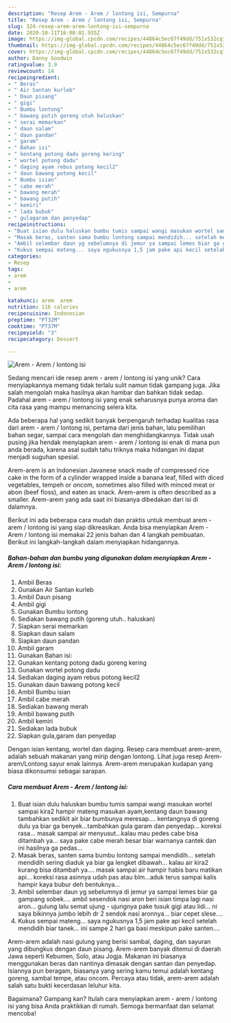 ```yaml
---
description: "Resep Arem - Arem / lontong isi, Sempurna"
title: "Resep Arem - Arem / lontong isi, Sempurna"
slug: 324-resep-arem-arem-lontong-isi-sempurna
date: 2020-10-11T16:08:01.935Z
image: https://img-global.cpcdn.com/recipes/44864c5ec67f49dd/751x532cq70/arem-arem-lontong-isi-foto-resep-utama.jpg
thumbnail: https://img-global.cpcdn.com/recipes/44864c5ec67f49dd/751x532cq70/arem-arem-lontong-isi-foto-resep-utama.jpg
cover: https://img-global.cpcdn.com/recipes/44864c5ec67f49dd/751x532cq70/arem-arem-lontong-isi-foto-resep-utama.jpg
author: Danny Goodwin
ratingvalue: 3.9
reviewcount: 14
recipeingredient:
- " Beras"
- " Air Santan kurleb"
- " Daun pisang"
- " gigi"
- " Bumbu lontong"
- " bawang putih goreng utuh haluskan"
- " serai memarkan"
- " daun salam"
- " daun pandan"
- " garam"
- " Bahan isi"
- " kentang potong dadu goreng kering"
- " wortel potong dadu"
- " daging ayam rebus potong kecil2"
- " daun bawang potong kecil"
- " Bumbu isian"
- " cabe merah"
- " bawang merah"
- " bawang putih"
- " kemiri"
- " lada bubuk"
- " gulagaram dan penyedap"
recipeinstructions:
- "Buat isian dulu haluskan bumbu tumis sampai wangi masukan wortel sampai kira2 hampir mateng masukan ayam,kentang daun bawang tambahkan sedikit air biar bumbunya meresap.... kentangnya di goreng dulu ya biar ga benyek...tambahkan gula garam dan penyedap... koreksi rasa... masak sampai air menyusut...kalau mau pedes cabe bisa ditambah ya... saya pake cabe merah besar biar warnanya cantek dan ini hasilnya ga pedas..."
- "Masak beras, santen sama bumbu lontong sampai mendidih... setelah mendidih sering diaduk ya biar ga lengket dibawah... kalau air kira2 kurang bisa ditambah ya.... masak sampai air hampir habis baru matikan api... koreksi rasa asinnya udah pas atau blm...aduk terus sampai kalis hampir kaya bubur deh bentuknya..."
- "Ambil selembar daun yg sebelumnya di jemur ya sampai lemes biar ga gampang sobek.... ambil sesendok nasi aron beri isian timpa lagi nasi aron... gulung lalu semat ujung - ujungnya pake tusuk gigi atau lidi... ni saya bikinnya jumbo lebih dr 2 sendok nasi aronnya... biar cepet slese...."
- "Kukus sempai mateng... saya ngukusnya 1,5 jam pake api kecil setelah mendidih biar tanek... ini sampe 2 hari ga basi meskipun pake santen...."
categories:
- Resep
tags:
- arem
- 
- arem

katakunci: arem  arem 
nutrition: 116 calories
recipecuisine: Indonesian
preptime: "PT32M"
cooktime: "PT37M"
recipeyield: "3"
recipecategory: Dessert

---
```



![Arem - Arem / lontong isi](https://img-global.cpcdn.com/recipes/44864c5ec67f49dd/751x532cq70/arem-arem-lontong-isi-foto-resep-utama.jpg)

Sedang mencari ide resep arem - arem / lontong isi yang unik? Cara menyiapkannya memang tidak terlalu sulit namun tidak gampang juga. Jika salah mengolah maka hasilnya akan hambar dan bahkan tidak sedap. Padahal arem - arem / lontong isi yang enak seharusnya punya aroma dan cita rasa yang mampu memancing selera kita.

Ada beberapa hal yang sedikit banyak berpengaruh terhadap kualitas rasa dari arem - arem / lontong isi, pertama dari jenis bahan, lalu pemilihan bahan segar, sampai cara mengolah dan menghidangkannya. Tidak usah pusing jika hendak menyiapkan arem - arem / lontong isi enak di mana pun anda berada, karena asal sudah tahu triknya maka hidangan ini dapat menjadi suguhan spesial.

Arem-arem is an Indonesian Javanese snack made of compressed rice cake in the form of a cylinder wrapped inside a banana leaf, filled with diced vegetables, tempeh or oncom, sometimes also filled with minced meat or abon (beef floss), and eaten as snack. Arem-arem is often described as a smaller. Arem-arem yang ada saat ini biasanya dibedakan dari isi di dalamnya.


Berikut ini ada beberapa cara mudah dan praktis untuk membuat arem - arem / lontong isi yang siap dikreasikan. Anda bisa menyiapkan Arem - Arem / lontong isi memakai 22 jenis bahan dan 4 langkah pembuatan. Berikut ini langkah-langkah dalam menyiapkan hidangannya.

<!--inarticleads1-->

##### Bahan-bahan dan bumbu yang digunakan dalam menyiapkan Arem - Arem / lontong isi:

1. Ambil  Beras
1. Gunakan  Air Santan kurleb
1. Ambil  Daun pisang
1. Ambil  gigi
1. Gunakan  Bumbu lontong
1. Sediakan  bawang putih (goreng utuh.. haluskan)
1. Siapkan  serai memarkan
1. Siapkan  daun salam
1. Siapkan  daun pandan
1. Ambil  garam
1. Gunakan  Bahan isi:
1. Gunakan  kentang potong dadu goreng kering
1. Gunakan  wortel potong dadu
1. Sediakan  daging ayam rebus potong kecil2
1. Gunakan  daun bawang potong kecil
1. Ambil  Bumbu isian
1. Ambil  cabe merah
1. Sediakan  bawang merah
1. Ambil  bawang putih
1. Ambil  kemiri
1. Sediakan  lada bubuk
1. Siapkan  gula,garam dan penyedap


Dengan isian kentang, wortel dan daging. Resep cara membuat arem-arem, adalah sebuah makanan yang mirip dengan lontong. Lihat juga resep Arem-arem/Lontong sayur enak lainnya. Arem-arem merupakan kudapan yang biasa dikonsumsi sebagai sarapan. 

<!--inarticleads2-->

##### Cara membuat Arem - Arem / lontong isi:

1. Buat isian dulu haluskan bumbu tumis sampai wangi masukan wortel sampai kira2 hampir mateng masukan ayam,kentang daun bawang tambahkan sedikit air biar bumbunya meresap.... kentangnya di goreng dulu ya biar ga benyek...tambahkan gula garam dan penyedap... koreksi rasa... masak sampai air menyusut...kalau mau pedes cabe bisa ditambah ya... saya pake cabe merah besar biar warnanya cantek dan ini hasilnya ga pedas...
1. Masak beras, santen sama bumbu lontong sampai mendidih... setelah mendidih sering diaduk ya biar ga lengket dibawah... kalau air kira2 kurang bisa ditambah ya.... masak sampai air hampir habis baru matikan api... koreksi rasa asinnya udah pas atau blm...aduk terus sampai kalis hampir kaya bubur deh bentuknya...
1. Ambil selembar daun yg sebelumnya di jemur ya sampai lemes biar ga gampang sobek.... ambil sesendok nasi aron beri isian timpa lagi nasi aron... gulung lalu semat ujung - ujungnya pake tusuk gigi atau lidi... ni saya bikinnya jumbo lebih dr 2 sendok nasi aronnya... biar cepet slese....
1. Kukus sempai mateng... saya ngukusnya 1,5 jam pake api kecil setelah mendidih biar tanek... ini sampe 2 hari ga basi meskipun pake santen....


Arem-arem adalah nasi gulung yang berisi sambal, daging, dan sayuran yang dibungkus dengan daun pisang. Arem-arem banyak ditemui di daerah Jawa seperti Kebumen, Solo, atau Jogja. Makanan ini biasanya menggunakan beras dan nantinya dimasak dengan santan dan penyedap. Isiannya pun beragam, biasanya yang sering kamu temui adalah kentang goreng, sambal tempe, atau oncom. Percaya atau tidak, arem-arem adalah salah satu bukti kecerdasan leluhur kita. 

Bagaimana? Gampang kan? Itulah cara menyiapkan arem - arem / lontong isi yang bisa Anda praktikkan di rumah. Semoga bermanfaat dan selamat mencoba!
